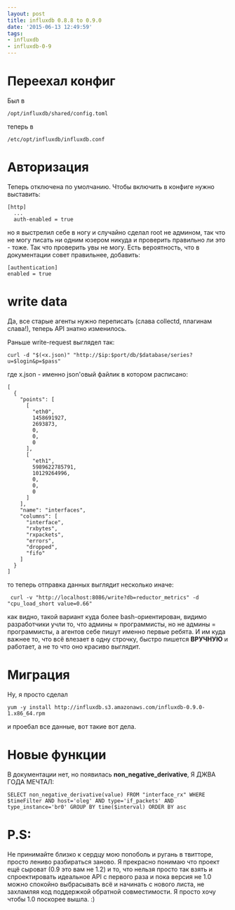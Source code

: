 ```yaml
---
layout: post
title: influxdb 0.8.8 to 0.9.0
date: '2015-06-13 12:49:59'
tags:
- influxdb
- influxdb-0-9
---
```


# Переехал конфиг

Был в 
	
    /opt/influxdb/shared/config.toml

теперь в

	/etc/opt/influxdb/influxdb.conf

# Авторизация

Теперь отключена по умолчанию. Чтобы включить в конфиге нужно выставить:

    [http]
      ...
      auth-enabled = true

но я выстрелил себе в ногу и случайно сделал root не админом, так что не могу писать ни одним юзером никуда и проверить правильно ли это - тоже. Так что проверить увы не могу. Есть вероятность, что в документации совет правильнее, добавить:

	[authentication]
    enabled = true

# write data

Да, все старые агенты нужно переписать (слава collectd, плагинам слава!), теперь API знатно изменилось.

Раньше write-request выглядел так:

	curl -d "$(<x.json)" "http://$ip:$port/db/$database/series?u=$login&p=$pass"

где x.json - именно json'овый файлик в котором расписано:

    [
      {
        "points": [
          [
            "eth0", 
            1458691927, 
            2693873, 
            0, 
            0, 
            0
          ], 
          [
            "eth1", 
            5989622785791, 
            10129264996, 
            0, 
            0, 
            0
          ]
        ], 
        "name": "interfaces", 
        "columns": [
          "interface", 
          "rxbytes", 
          "rxpackets", 
          "errors", 
          "dropped", 
          "fifo"
        ]
      }
    ]


то теперь отправка данных выглядит несколько иначе:

	 curl -v "http://localhost:8086/write?db=reductor_metrics" -d "cpu_load_short value=0.66"

как видно, такой вариант куда более bash-ориентирован, видимо разработчики учли то, что админы ≈ программисты, но не админы = программисты, а агентов себе пишут именно первые ребята. И им куда важнее то, что всё влезает в одну строчку, быстро пишется **ВРУЧНУЮ** и работает, а не то что оно красиво выглядит.

# Миграция

Ну, я просто сделал 

	yum -y install http://influxdb.s3.amazonaws.com/influxdb-0.9.0-1.x86_64.rpm

и проебал все данные, вот такие вот дела.

# Новые функции

В документации нет, но появилась **non\_negative\_derivative**, Я ДЖВА ГОДА МЕЧТАЛ:

	SELECT non_negative_derivative(value) FROM "interface_rx" WHERE $timeFilter AND host='oleg' AND type='if_packets' AND type_instance='br0' GROUP BY time($interval) ORDER BY asc

# P.S:

Не принимайте близко к сердцу мою попоболь и ругань в твитторе, просто лениво разбираться заново. Я прекрасно понимаю что проект ещё сыроват (0.9 это вам не 1.2) и то, что нельзя просто так взять и спроектировать идеальное API с первого раза и пока версия не 1.0 можно спокойно выбрасывать всё и начинать с нового листа, не захламляя код поддержкой обратной совместимости. Я просто хочу чтобы 1.0 поскорее вышла. :)